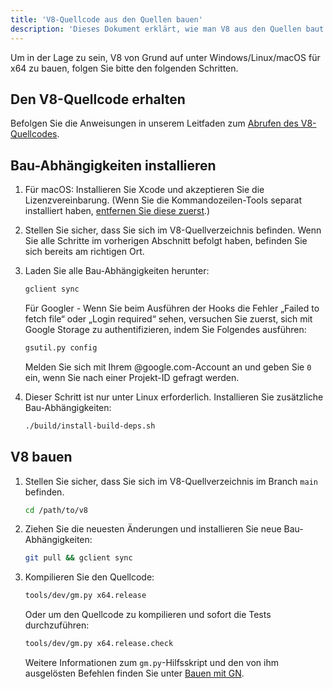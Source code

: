 ```yaml
---
title: 'V8-Quellcode aus den Quellen bauen'
description: 'Dieses Dokument erklärt, wie man V8 aus den Quellen baut.'
---
```

Um in der Lage zu sein, V8 von Grund auf unter Windows/Linux/macOS für x64 zu bauen, folgen Sie bitte den folgenden Schritten.

## Den V8-Quellcode erhalten

Befolgen Sie die Anweisungen in unserem Leitfaden zum [Abrufen des V8-Quellcodes](/docs/source-code).

## Bau-Abhängigkeiten installieren

1. Für macOS: Installieren Sie Xcode und akzeptieren Sie die Lizenzvereinbarung. (Wenn Sie die Kommandozeilen-Tools separat installiert haben, [entfernen Sie diese zuerst](https://bugs.chromium.org/p/chromium/issues/detail?id=729990#c1).)

1. Stellen Sie sicher, dass Sie sich im V8-Quellverzeichnis befinden. Wenn Sie alle Schritte im vorherigen Abschnitt befolgt haben, befinden Sie sich bereits am richtigen Ort.

1. Laden Sie alle Bau-Abhängigkeiten herunter:

   ```bash
   gclient sync
   ```

   Für Googler - Wenn Sie beim Ausführen der Hooks die Fehler „Failed to fetch file“ oder „Login required“ sehen, versuchen Sie zuerst, sich mit Google Storage zu authentifizieren, indem Sie Folgendes ausführen:

   ```bash
   gsutil.py config
   ```

   Melden Sie sich mit Ihrem @google.com-Account an und geben Sie `0` ein, wenn Sie nach einer Projekt-ID gefragt werden.

1. Dieser Schritt ist nur unter Linux erforderlich. Installieren Sie zusätzliche Bau-Abhängigkeiten:

    ```bash
    ./build/install-build-deps.sh
    ```

## V8 bauen

1. Stellen Sie sicher, dass Sie sich im V8-Quellverzeichnis im Branch `main` befinden.

    ```bash
    cd /path/to/v8
    ```

1. Ziehen Sie die neuesten Änderungen und installieren Sie neue Bau-Abhängigkeiten:

    ```bash
    git pull && gclient sync
    ```

1. Kompilieren Sie den Quellcode:

    ```bash
    tools/dev/gm.py x64.release
    ```

    Oder um den Quellcode zu kompilieren und sofort die Tests durchzuführen:

    ```bash
    tools/dev/gm.py x64.release.check
    ```

    Weitere Informationen zum `gm.py`-Hilfsskript und den von ihm ausgelösten Befehlen finden Sie unter [Bauen mit GN](/docs/build-gn).
